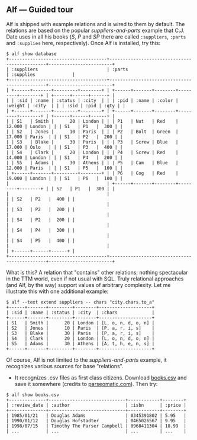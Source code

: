 ## Alf &mdash; Guided tour

Alf is shipped with example relations and is wired to them by default. The relations are based on the popular *suppliers-and-parts* example that C.J. Date uses in all his books (*S*, *P* and *SP* there are called `:suppliers`, `:parts` and `:supplies` here, respectively). Once Alf is installed, try this:

<pre class="theory"><code class="ruby">$ alf show database
+-------------------------------------+----------------------------------------------+------------------------+
| :suppliers                          | :parts                                       | :supplies              |
+-------------------------------------+----------------------------------------------+------------------------+
| +------+-------+---------+--------+ | +------+-------+--------+---------+--------+ | +------+------+------+ |
| | :sid | :name | :status | :city  | | | :pid | :name | :color | :weight | :city  | | | :sid | :pid | :qty | |
| +------+-------+---------+--------+ | +------+-------+--------+---------+--------+ | +------+------+------+ |
| | S1   | Smith |      20 | London | | | P1   | Nut   | Red    |  12.000 | London | | | S1   | P1   |  300 | |
| | S2   | Jones |      10 | Paris  | | | P2   | Bolt  | Green  |  17.000 | Paris  | | | S1   | P2   |  200 | |
| | S3   | Blake |      30 | Paris  | | | P3   | Screw | Blue   |  17.000 | Oslo   | | | S1   | P3   |  400 | |
| | S4   | Clark |      20 | London | | | P4   | Screw | Red    |  14.000 | London | | | S1   | P4   |  200 | |
| | S5   | Adams |      30 | Athens | | | P5   | Cam   | Blue   |  12.000 | Paris  | | | S1   | P5   |  100 | |
| +------+-------+---------+--------+ | | P6   | Cog   | Red    |  19.000 | London | | | S1   | P6   |  100 | |
|                                     | +------+-------+--------+---------+--------+ | | S2   | P1   |  300 | |
|                                     |                                              | | S2   | P2   |  400 | |
|                                     |                                              | | S3   | P2   |  200 | |
|                                     |                                              | | S4   | P2   |  200 | |
|                                     |                                              | | S4   | P4   |  300 | |
|                                     |                                              | | S4   | P5   |  400 | |
|                                     |                                              | +------+------+------+ |
+-------------------------------------+----------------------------------------------+------------------------+
</code></pre>

What is this? A relation that "contains" other relations; nothing spectacular in the TTM world, even if not usual with SQL. Truly relational approaches (and Alf, by the way) support values of arbitrary complexity. Let me illustrate this with one additional example:

<pre class="theory"><code class="ruby">$ alf --text extend suppliers -- chars "city.chars.to_a"
+------+-------+---------+--------+--------------------+
| :sid | :name | :status | :city  | :chars             |
+------+-------+---------+--------+--------------------+
| S1   | Smith |      20 | London | [L, o, n, d, o, n] |
| S2   | Jones |      10 | Paris  | [P, a, r, i, s]    |
| S3   | Blake |      30 | Paris  | [P, a, r, i, s]    |
| S4   | Clark |      20 | London | [L, o, n, d, o, n] |
| S5   | Adams |      30 | Athens | [A, t, h, e, n, s] |
+------+-------+---------+--------+--------------------+
</code></pre>

Of course, Alf is not limited to the *suppliers-and-parts* example, it recognizes various sources for base "relations".

* It recognizes .csv files as first class citizens. Download [books.csv](downloads/books.csv) and save it somewhere (credits to [parseomatic.com](http://www.parseomatic.com/parse/pskb/CSV-File-Format.htm)). Then try:

<pre class="theory"><code class="ruby">$ alf show books.csv
+--------------+-----------------------------+------------+--------+
| :review_date | :author                     | :isbn      | :price |
+--------------+-----------------------------+------------+--------+
| 1985/01/21   | Douglas Adams               | 0345391802 | 5.95   |
| 1990/01/12   | Douglas Hofstadter          | 0465026567 | 9.95   |
| 1998/07/15   | Timothy The Parser Campbell | 0968411304 | 18.99  |
| ...          | ...                         | ...        | ...    |
</code></pre>
